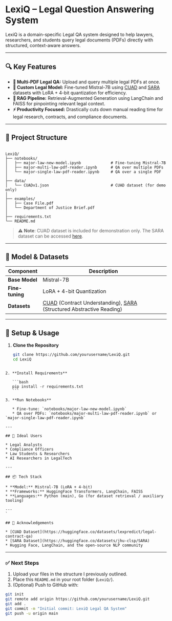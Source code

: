 # LexiQ – Legal Question Answering System

LexiQ is a domain-specific Legal QA system designed to help lawyers, researchers, and students query legal documents (PDFs) directly with structured, context-aware answers.

---

## 🔍 Key Features

- **📂 Multi-PDF Legal QA:** Upload and query multiple legal PDFs at once.
- **🧠 Custom Legal Model:** Fine-tuned Mistral-7B using [CUAD](https://huggingface.co/datasets/lexpredict/legal-contract-qa) and [SARA](https://huggingface.co/datasets/jhu-clsp/SARA) datasets with LoRA + 4-bit quantization for efficiency.
- **🔎 RAG Pipeline:** Retrieval-Augmented Generation using LangChain and FAISS for pinpointing relevant legal context.
- **⚡ Productivity Focused:** Drastically cuts down manual reading time for legal research, contracts, and compliance documents.

---

## 📁 Project Structure

```

LexiQ/
├── notebooks/
│   ├── major-law-new-model.ipynb             # Fine-tuning Mistral-7B
│   ├── major-multi-law-pdf-reader.ipynb      # QA over multiple PDFs
│   └── major-single-law-pdf-reader.ipynb     # QA over a single PDF
│
├── data/
│   └── CUADv1.json                           # CUAD dataset (for demo only)
│
├── examples/
│   ├── Case File.pdf
│   └── Department of Justice Brief.pdf
│
├── requirements.txt
└── README.md

````

> ⚠️ **Note**: CUAD dataset is included for demonstration only. The SARA dataset can be accessed [here](https://huggingface.co/datasets/jhu-clsp/SARA).

---

## 🧠 Model & Datasets

| Component     | Description |
|---------------|-------------|
| **Base Model** | Mistral-7B |
| **Fine-tuning** | LoRA + 4-bit Quantization |
| **Datasets** | [CUAD](https://huggingface.co/datasets/lexpredict/legal-contract-qa) (Contract Understanding), [SARA](https://huggingface.co/datasets/jhu-clsp/SARA) (Structured Abstractive Reading) |

---

## 🚀 Setup & Usage

1. **Clone the Repository**
   ```bash
   git clone https://github.com/yourusername/LexiQ.git
   cd LexiQ
````

2. **Install Requirements**

   ```bash
   pip install -r requirements.txt
   ```

3. **Run Notebooks**

   * Fine-tune: `notebooks/major-law-new-model.ipynb`
   * QA over PDFs: `notebooks/major-multi-law-pdf-reader.ipynb` or `major-single-law-pdf-reader.ipynb`

---

## 💼 Ideal Users

* Legal Analysts
* Compliance Officers
* Law Students & Researchers
* AI Researchers in LegalTech

---

## 📦 Tech Stack

* **Model:** Mistral-7B (LoRA + 4-bit)
* **Frameworks:** HuggingFace Transformers, LangChain, FAISS
* **Languages:** Python (main), Go (for dataset retrieval / auxiliary tooling)

---
`

## 🙌 Acknowledgements

* [CUAD Dataset](https://huggingface.co/datasets/lexpredict/legal-contract-qa)
* [SARA Dataset](https://huggingface.co/datasets/jhu-clsp/SARA)
* Hugging Face, LangChain, and the open-source NLP community

````

---

### ✅ Next Steps

1. Upload your files in the structure I previously outlined.
2. Place this `README.md` in your root folder (`LexiQ/`).
3. (Optional) Push to GitHub with:
```bash
git init
git remote add origin https://github.com/yourusername/LexiQ.git
git add .
git commit -m "Initial commit: LexiQ Legal QA System"
git push -u origin main
````

